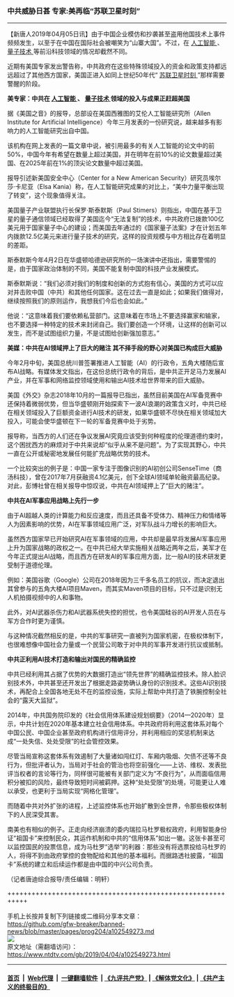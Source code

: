 ### 中共威胁日甚  专家:美再临“苏联卫星时刻”
------------------------

<div class="post_content" itemprop="articleBody">
 <p>
  【新唐人2019年04月05日讯】由于中国企业模仿和抄袭甚至盗用他国技术上事件频频发生，以至于在中国在国际社会被嘲笑为“山寨大国”。不过，在
  <a href="https://www.ntdtv.com/gb/人工智能.htm">
   人工智能
  </a>
  、
  <a href="https://www.ntdtv.com/gb/量子技术.htm">
   量子技术
  </a>
  等前沿科技领域的情况却截然不同。
 </p>
 <p>
  近期有美国专家发出警告称，中共政府在这些特殊领域投入的资金和政策支持都远远超过了其他西方国家，美国正进入如同上世纪50年代“
  <a href="https://www.ntdtv.com/gb/苏联卫星时刻.htm">
   苏联卫星时刻
  </a>
  ”那样需要警醒的阶段。
 </p>
 <p>
  <strong>
   美专家：中共在
   <a href="https://www.ntdtv.com/gb/人工智能.htm">
    人工智能
   </a>
   、
   <a href="https://www.ntdtv.com/gb/量子技术.htm">
    量子技术
   </a>
   领域的投入与成果正赶超美国
  </strong>
 </p>
 <p>
  据《美国之音》的报导，总部设在美国西雅图的艾伦人工智能研究所（Allen Institute for Artificial Intelligence）今年三月发表的一份研究说，越来越多有影响力的人工智能研究出自中国。
 </p>
 <p>
  该机构在网上发表的一篇文章中说，被引用最多的有关人工智能的论文中的前50%，中国今年有希望在数量上超过美国，并在明年在前10%的论文数量超过美国、在2025年前在1%的顶尖论文数量中超过美国。
 </p>
 <p>
  报导引述新美国安全中心（Center for a New American Security）研究员埃尔莎·卡尼亚（Elsa Kania）称，在人工智能研究成果的对比上，“美中力量平衡出现了转变”，这个现象值得关注。
 </p>
 <p>
  美国量子产业联盟执行长保罗·斯泰默斯（Paul Stimers）则指出，中国在基于卫星的量子通信领域已经取得了美国迄今“无法复制”的技术，中共政府已拨款100亿美元用于国家量子中心的建设；而美国去年通过的《国家量子法案》才在计划五年内拨款12.5亿美元来进行量子技术的研究，这样的投资规模与中方相比存在着明显的差距。
 </p>
 <p>
  斯泰默斯今年4月2日在华盛顿哈德逊研究所的一场演讲中还指出，需要警惕的是，由于国家政治体制的不同，美国不能复制中国的科技产业发展模式。
 </p>
 <p>
  斯泰默斯说：“我们必须对我们的制度和创新的方式抱有信心，美国的方式可以应对并击败中国（中共）和其他任何国家。这在过去一直是如此；如果我们做得对，继续按照我们的原则运作，我想我们今后也会如此。”
 </p>
 <p>
  他说：“这意味着我们要依赖私营部门。这意味着在市场上不要选择赢家和输家，也不要选择一种特定的技术来封闭自己。我们要创造一个环境，让这样的创新可以发生，而不是试图组织力量，不是试图给创新强加意志。”
 </p>
 <p>
  <strong>
   美媒：中共在AI领域押上了巨大的赌注 其不择手段的野心对美国已构成巨大威胁
  </strong>
 </p>
 <p>
  今年2月中旬，美国总统川普签署推进人工智能（AI）的行政令，五角大楼随后宣布AI战略。有媒体发文指出，在这份总统行政令的背后，是中共正开足马力发展AI产业，并在军事和网络监控领域使用和输出AI技术给世界带来的巨大威胁。
 </p>
 <p>
  美国《外交》杂志2018年10月的一篇报导已指出，虽然目前美国在AI军备竞赛中还保持着微弱优势，但当华盛顿刚开始探索下一波AI浪潮的政策含义时，中共已经在相关领域投入了巨额资金进行AI技术的研发，如果华盛顿不尽快在相关领域加大投入，可能会使华盛顿在下一轮的军备竞赛中处于劣势。
 </p>
 <p>
  报导称，当西方的人们还在争议发展AI究竟应该受到何种程度的伦理道德约束时，这个困扰西方的麻烦对于中共来说却“似乎从来不是问题”。为了实现其野心，中共一直在公开或秘密地发展任何能扩充战略优势的技术。
 </p>
 <p>
  一个比较突出的例子是：中国一家专注于图像识别的AI初创公司SenseTime（商汤科技），曾在2017年7月获融资4.1亿美元，创下全球AI领域单轮融资最高纪录。对此，彭博社曾在相关报导中惊叹说，中共在AI领域押上了“巨大的赌注”。
 </p>
 <p>
  <strong>
   中共在AI军事应用战略上先行一步
  </strong>
 </p>
 <p>
  由于AI超越人类的计算能力和反应速度，而且还具备不受体力、精神压力和情绪等人为因素影响的优势，AI在军事领域应用广泛，对军队战斗力增长的影响巨大。
 </p>
 <p>
  虽然西方国家早已开始研究AI在军事领域的应用，中共却是最早将发展AI军事应用上升为国家战略的政权之一。在中共已经大举实施相关战略近两年之后，美军才在今年正式提出AI战略，而且西方在研发AI的军事应用方面，比一般AI的技术研发更受制于道德伦理。
 </p>
 <p>
  例如：美国谷歌（Google）公司在2018年因为三千多名员工的抗议，而决定退出其曾参与的五角大楼AI项目Maven，而其实Maven项目的目标，只不过是识别无人机拍摄视频中的人和事物。
 </p>
 <p>
  此外，对AI武器杀伤力和AI武器系统失控的担忧，也令美国硅谷的AI开发人员在与军方合作时更为谨慎。
 </p>
 <p>
  与这种情况截然相反的是，中共的军事研究一直被列为国家机密，在极权体制下，也很难想像中国社会力量或一个民营公司敢于对中共的军事开发进行抗议或抵制。
 </p>
 <p>
  <strong>
   中共正利用AI技术打造和输出对国民的精确监控
  </strong>
 </p>
 <p>
  中共已经利用其占据了优势的大数据打造出“领先世界”的精确监控技术。除人脸识别技术外，中共甚至还开发出了根据走路姿势确认身份的识别技术。这些AI识别技术，再配合上全国各地无处不在的监控设施，实际上帮助中共打造了铁腕控制全社会的“露天大监狱”。
 </p>
 <p>
  2014年，中共国务院印发的《社会信用体系建设规划纲要》（2014—2020年）显示，中共计划在2020年基本建立社会信用体系。中共政府将利用这套体系对每个中国公民、中国企业甚至政府机构进行信用评分，并利用相应的奖惩机制来达成“一处失信、处处受限”的社会管控效果。
 </p>
 <p>
  尽管当局宣称这套体系有效遏制了大量诸如闯红灯、车厢内吸烟、欠债不还等不良行为，但批评者认为，当局对于社会的管治也将空前强化——上访、维权、发表批评当权者的言论等行为，同样很可能被有关部门定义为“不良行为”，从而面临信用积分被扣的风险，最终导致短时间被羁押。这种“处处受限”的处境，可能更让人难以承受，也更利于当局实现“网格化管理”。
 </p>
 <p>
  而随着中共对外扩张的进程，上述监控体系也开始扩散到全世界，令那些极权体制下的人民深受其害。
 </p>
 <p>
  南美也有相似的例子。正走向经济崩溃的委内瑞拉马杜罗极权政府，利用智能身份证“祖国卡”来控制民众，其运作机制和中共的“信用体系”如出一辙。这张卡甚至可以监控国民的投票信息，成为马杜罗“选举”的利器：那些没有将选票投给马杜罗的人，将得不到由政府掌控的食物配给和其他的基本福利。而据路透社披露，“祖国卡”系统的建立和后续运作都是由中国的中兴公司负责。
 </p>
 <p>
  （记者唐迪综合报导/责任编辑：明轩）
 </p>
 <div class="single_ad">
 </div>
</div>

+++++++++++++++++++++++++++++++++++++++++++++++++++++++++++<br/><br/>
手机上长按并复制下列链接或二维码分享本文章：<br/>
https://github.com/gfw-breaker/banned-news/blob/master/pages/prog204/a102549273.md <br/>
<a href='https://github.com/gfw-breaker/banned-news/blob/master/pages/prog204/a102549273.md'><img src='https://github.com/gfw-breaker/banned-news/blob/master/pages/prog204/a102549273.md.png'/></a> <br/>
原文地址（需翻墙访问）：https://www.ntdtv.com/gb/2019/04/04/a102549273.html


------------------------
#### [首页](https://github.com/gfw-breaker/banned-news/blob/master/README.md) &nbsp;|&nbsp; [Web代理](https://github.com/labour-camp/helloworld) &nbsp;|&nbsp; [一键翻墙软件](https://github.com/gfw-breaker/nogfw/blob/master/README.md) &nbsp;| [《九评共产党》](https://github.com/gfw-breaker/9ping.md/blob/master/README.md#九评之一评共产党是什么) | [《解体党文化》](https://github.com/gfw-breaker/jtdwh.md/blob/master/README.md) | [《共产主义的终极目的》](https://github.com/gfw-breaker/gczydzjmd.md/blob/master/README.md)

